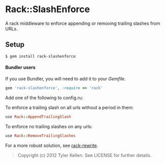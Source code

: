 # Rack::SlashEnforce

A rack middleware to enforce appending or removing trailing slashes from URLs.

## Setup

```console
$ gem install rack-slashenforce
```

#### Bundler users
If you use Bundler, you will need to add it to your *Gemfile*.

```ruby
gem 'rack-slashenforce', :require => 'rack'
```

Add one of the following to config.ru:

To enforce a trailing slash on all urls without a period in them:

```ruby
use Rack::AppendTrailingSlash
```

To enforce no trailing slashes on any urls:

```ruby
use Rack::RemoveTrailingSlashes
```

For a more robust solution, see [rack-rewrite](https://github.com/jtrupiano/rack-rewrite).


> Copyright (c) 2012 Tyler Kellen. See LICENSE for further details.